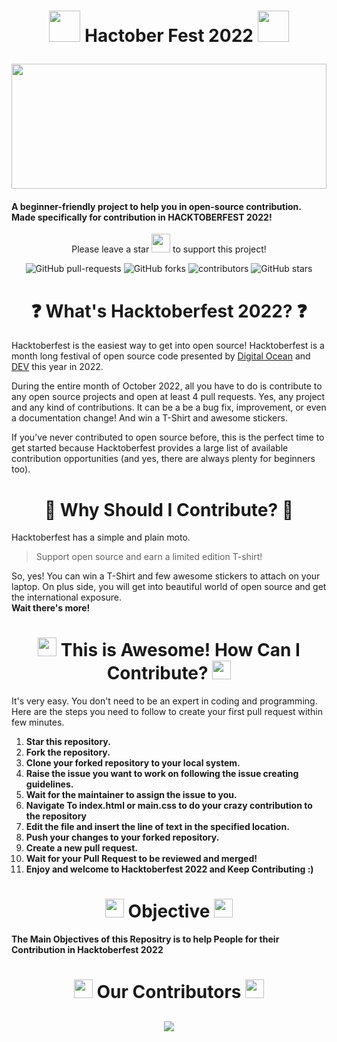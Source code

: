 # <p align=center ><img src="http://static.skaip.org/img/emoticons/180x180/f6fcff/pumpkin.gif" style="width:50px;height:50px"/> Hactober Fest 2022 <img src="http://static.skaip.org/img/emoticons/180x180/f6fcff/pumpkin.gif" style="width:50px;height:50px"/> </p>
<img style="height:200px;width:100%;" src="https://uno-website-assets.s3.amazonaws.com/wp-content/uploads/2022/09/28094927/Uno_HackFest22_Hero_V1-1024x395.jpg" />


#### A beginner-friendly project to help you in open-source contribution. Made specifically for contribution in HACKTOBERFEST 2022! 
<p align=center style="font-style:bold;">Please leave a star <img style="width:30px;height:30px;" src="http://static.skaip.org/img/emoticons/180x180/f6fcff/star.gif" /> to support this project!
</p>
<p align="center">
   <img alt="GitHub pull-requests" src="https://img.shields.io/github/issues-pr/777ahesh/Hacktoberfest">
   <img alt="GitHub forks" src="https://img.shields.io/github/forks/777ahesh/Hacktoberfest">
   <img alt="contributors" src="https://img.shields.io/github/contributors/777ahesh/Hacktoberfest">
   <img alt="GitHub stars" src="https://img.shields.io/github/stars/777ahesh/Hacktoberfest">
</p>



# <h1 align=center >❓ What's Hacktoberfest 2022? ❓</h1>

Hacktoberfest is the easiest way to get into open source! Hacktoberfest is a month long festival of open source code presented by [Digital Ocean](https://www.digitalocean.com/) and [DEV](https://www.dev.to/) this year in 2022.

During the entire month of October 2022, all you have to do is contribute to any open source projects and open at least 4 pull requests. Yes, any project and any kind of contributions. It can be a be a bug fix, improvement, or even a documentation change! And win a T-Shirt and awesome stickers.

If you’ve never contributed to open source before, this is the perfect time to get started because Hacktoberfest provides a large list of available contribution opportunities (and yes, there are always plenty for beginners too).



# <h1 align=center> 👕 Why Should I Contribute? 👕</h1>

Hacktoberfest has a simple and plain moto.

> Support open source and earn a limited edition T-shirt!

So, yes! You can win a T-Shirt and few awesome stickers to attach on your laptop. On plus side, you will get into beautiful world of open source and get the international exposure.  
**Wait there's more!**



# <h1 align=center> <img style="width:30px;height:30px;" src="https://emojipedia-us.s3.amazonaws.com/source/skype/289/raising-hands_1f64c.png"/> This is Awesome! How Can I Contribute? <img style="width:30px;height:30px;" src="https://emojipedia-us.s3.amazonaws.com/source/skype/289/raising-hands_1f64c.png"/></h1>

It's very easy. You don't need to be an expert in coding and programming. Here are the steps you need to follow to create your first pull request within few minutes.
1. **Star this repository.**
2. **Fork the repository.**
3. **Clone your forked repository to your local system.**
4. **Raise the issue you want to work on following the issue creating guidelines.**
5. **Wait for the maintainer to assign the issue to you.**
6. **Navigate To index.html or main.css to do your crazy contribution to the repository**
7. **Edit the file and insert the line of text in the specified location.**
8. **Push your changes to your forked repository.**
9. **Create a new pull request.**
9. **Wait for your Pull Request to be reviewed and merged!**
10. **Enjoy and welcome to Hacktoberfest 2022 and Keep Contributing :)**




## <h1 align=center><img style="width:30px;height:30px;" src="https://emojipedia-us.s3.amazonaws.com/source/skype/289/direct-hit_1f3af.png"/>  Objective <img style="width:30px;height:30px;" src="https://emojipedia-us.s3.amazonaws.com/source/skype/289/direct-hit_1f3af.png"/></h1>
**The Main Objectives of this Repositry is to help People for their Contribution in Hacktoberfest 2022**

<h1 align=center><img style="width:30px;hwight:30px;" src="https://emojipedia-us.s3.amazonaws.com/source/skype/289/selfie_1f933.png" /> Our Contributors <img  style="width:30px;hwight:30px;"  src="https://emojipedia-us.s3.amazonaws.com/source/skype/289/clapping-hands_1f44f.png" /></h1>

<h2 align=center>
<a href="https://github.com/777ahesh/Hacktoberfest/graphs/contributors">
 <img src="https://contrib.rocks/image?repo=777ahesh/Hacktoberfest" /> 
</a> 
</h2>

